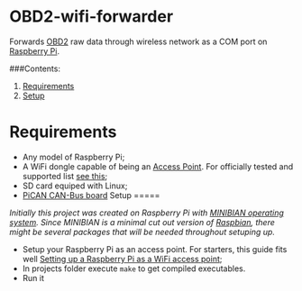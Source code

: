 OBD2-wifi-forwarder
===================

Forwards [OBD2](http://en.wikipedia.org/wiki/On-board_diagnostics) raw data through wireless network as a COM port on [Raspberry Pi](http://en.wikipedia.org/wiki/Raspberry_Pi).

###Contents:
1. [Requirements](#Requirements)
2. [Setup](#Setup)

Requirements
============
 - Any model of Raspberry Pi;
 - A WiFi dongle capable of being an [Access Point](http://en.wikipedia.org/wiki/Wireless_access_point). For officially tested and supported list [see this](http://elinux.org/RPi_VerifiedPeripherals#USB_Wi-Fi_Adapters);
 - SD card equiped with Linux;
 - [PiCAN CAN-Bus board](http://skpang.co.uk/catalog/pican-canbus-board-for-raspberry-pi-p-1196.html)
Setup
=====

*Initially this project was created on Raspberry Pi with [MINIBIAN operating system](http://minibianpi.wordpress.com/). Since MINIBIAN is a minimal cut out version of [Raspbian](http://www.raspbian.org/), there might be several packages that will be needed throughout setuping up.*

 - Setup your Raspberry Pi as an access point. For starters, this guide fits well [Setting up a Raspberry Pi as a WiFi access point](https://learn.adafruit.com/setting-up-a-raspberry-pi-as-a-wifi-access-point);
 - In projects folder execute `make` to get compiled executables.
 - Run it